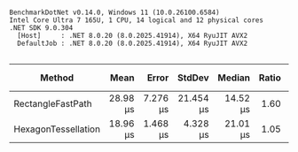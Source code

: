 ```

BenchmarkDotNet v0.14.0, Windows 11 (10.0.26100.6584)
Intel Core Ultra 7 165U, 1 CPU, 14 logical and 12 physical cores
.NET SDK 9.0.304
  [Host]     : .NET 8.0.20 (8.0.2025.41914), X64 RyuJIT AVX2
  DefaultJob : .NET 8.0.20 (8.0.2025.41914), X64 RyuJIT AVX2


```
| Method              | Mean     | Error    | StdDev    | Median   | Ratio | RatioSD | Gen0    | Gen1   | Allocated | Alloc Ratio |
|-------------------- |---------:|---------:|----------:|---------:|------:|--------:|--------:|-------:|----------:|------------:|
| RectangleFastPath   | 28.98 μs | 7.276 μs | 21.454 μs | 14.52 μs |  1.60 |    1.58 | 17.9596 | 5.3864 | 110.11 KB |        1.00 |
| HexagonTessellation | 18.96 μs | 1.468 μs |  4.328 μs | 21.01 μs |  1.05 |    0.61 |  9.6130 | 1.3428 |  59.06 KB |        0.54 |
